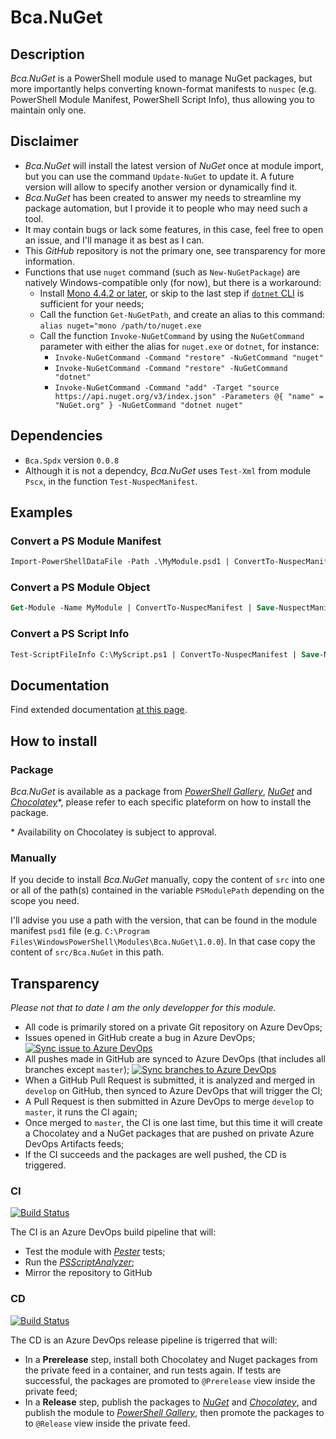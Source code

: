 # Bca.NuGet

## Description

_Bca.NuGet_ is a PowerShell module used to manage NuGet packages, but more importantly helps converting known-format manifests to `nuspec` (e.g. PowerShell Module Manifest, PowerShell Script Info), thus allowing you to maintain only one.

## Disclaimer

- _Bca.NuGet_ will install the latest version of _NuGet_ once at module import, but you can use the command `Update-NuGet` to update it. A future version will allow to specify another version or dynamically find it.
- _Bca.NuGet_ has been created to answer my needs to streamline my package automation, but I provide it to people who may need such a tool.
- It may contain bugs or lack some features, in this case, feel free to open an issue, and I'll manage it as best as I can.
- This _GitHub_ repository is not the primary one, see transparency for more information.
- Functions that use `nuget` command (such as `New-NuGetPackage`) are natively Windows-compatible only (for now), but there is a workaround:
  - Install [Mono 4.4.2 or later](https://www.mono-project.com/docs/getting-started/install/), or skip to the last step if [`dotnet` CLI](https://docs.microsoft.com/en-us/dotnet/core/tools/) is sufficient for your needs;
  - Call the function `Get-NuGetPath`, and create an alias to this command: `alias nuget="mono /path/to/nuget.exe`
  - Call the function `Invoke-NuGetCommand` by using the `NuGetCommand` parameter with either the alias for `nuget.exe` or `dotnet`, for instance:
    - `Invoke-NuGetCommand -Command "restore" -NuGetCommand "nuget"`
    - `Invoke-NuGetCommand -Command "restore" -NuGetCommand "dotnet"`
    - `Invoke-NuGetCommand -Command "add" -Target "source https://api.nuget.org/v3/index.json" -Parameters @{ "name" = "NuGet.org" } -NuGetCommand "dotnet nuget"`

## Dependencies

- `Bca.Spdx` version `0.0.8`
- Although it is not a dependcy, _Bca.NuGet_ uses `Test-Xml` from module `Pscx`, in the function `Test-NuspecManifest`.

## Examples

### Convert a PS Module Manifest

```ps
Import-PowerShellDataFile -Path .\MyModule.psd1 | ConvertTo-NuspecManifest | Save-NuspectManifest -Path "C:\MyModule.nuspec"
```

### Convert a PS Module Object

```ps
Get-Module -Name MyModule | ConvertTo-NuspecManifest | Save-NuspectManifest -Path "C:\MyModule.nuspec"
```

### Convert a PS Script Info

```ps
Test-ScriptFileInfo C:\MyScript.ps1 | ConvertTo-NuspecManifest | Save-NuspectManifest -Path "C:\MyScript.nuspec"
```

## Documentation
Find extended documentation [at this page](doc/ReadMe.md).

## How to install

### Package

_Bca.NuGet_ is available as a package from _[PowerShell Gallery](https://www.powershellgallery.com/)_, _[NuGet](https://www.nuget.org/)_ and _[Chocolatey](https://chocolatey.org/)_*, please refer to each specific plateform on how to install the package.

\* Availability on Chocolatey is subject to approval.

### Manually

If you decide to install _Bca.NuGet_ manually, copy the content of `src` into one or all of the path(s) contained in the variable `PSModulePath` depending on the scope you need.

I'll advise you use a path with the version, that can be found in the module manifest `psd1` file (e.g. `C:\Program Files\WindowsPowerShell\Modules\Bca.NuGet\1.0.0`). In that case copy the content of `src/Bca.NuGet` in this path.

## Transparency

_Please not that to date I am the only developper for this module._

- All code is primarily stored on a private Git repository on Azure DevOps;
- Issues opened in GitHub create a bug in Azure DevOps; [![Sync issue to Azure DevOps](https://github.com/baptistecabrera/bca-nuget/workflows/Sync%20issue%20to%20Azure%20DevOps/badge.svg)](https://github.com/baptistecabrera/bca-nuget/actions?query=workflow%3A"Sync+issue+to+Azure+DevOps")
- All pushes made in GitHub are synced to Azure DevOps (that includes all branches except `master`); [![Sync branches to Azure DevOps](https://github.com/baptistecabrera/bca-nuget/workflows/Sync%20branches%20to%20Azure%20DevOps/badge.svg)](https://github.com/baptistecabrera/bca-nuget/actions?query=workflow%3A"Sync+branches+to+Azure+DevOps")
- When a GitHub Pull Request is submitted, it is analyzed and merged in `develop` on GitHub, then synced to Azure DevOps that will trigger the CI;
- A Pull Request is then submitted in Azure DevOps to merge `develop` to `master`, it runs the CI again;
- Once merged to `master`, the CI is one last time, but this time it will create a Chocolatey and a NuGet packages that are pushed on private Azure DevOps Artifacts feeds;
- If the CI succeeds and the packages are well pushed, the CD is triggered.

### CI
[![Build Status](https://dev.azure.com/baptistecabrera/Bca/_apis/build/status/Build/Bca.Nuget?repoName=bca-nuget&branchName=master)](https://dev.azure.com/baptistecabrera/Bca/_build/latest?definitionId=15&repoName=bca-nuget&branchName=master)

The CI is an Azure DevOps build pipeline that will:
- Test the module with _[Pester](https://pester.dev/)_ tests;
- Run the _[PSScriptAnalyzer](https://github.com/PowerShell/PSScriptAnalyzer)_;
- Mirror the repository to GitHub

### CD
[![Build Status](https://dev.azure.com/baptistecabrera/Bca/_apis/build/status/Release/Bca.Nuget?repoName=bca-nuget&branchName=master)](https://dev.azure.com/baptistecabrera/Bca/_build/latest?definitionId=16&repoName=bca-nuget&branchName=master)

The CD is an Azure DevOps release pipeline is trigerred that will:
- In a **Prerelease** step, install both Chocolatey and Nuget packages from the private feed in a container, and run tests again. If tests are successful, the packages are promoted to `@Prerelease` view inside the private feed;
- In a **Release** step, publish the packages to _[NuGet](https://www.nuget.org/)_ and _[Chocolatey](https://chocolatey.org/)_, and publish the module to _[PowerShell Gallery](https://www.powershellgallery.com/)_, then promote the packages to to `@Release` view inside the private feed.
